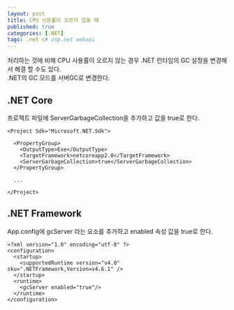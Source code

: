 ```yaml
---
layout: post
title: CPU 사용률이 오르지 않을 때
published: true
categories: [.NET]
tags: .net c# asp.net webapi
---
```

처리하는 것에 비해 CPU 사용률이 오르지 않는 경우 .NET 런타임의 GC 설정을 변경해서 해결 할 수도 있다.  
.NET의 GC 모드를 서버GC로 변경한다.  
  
## .NET Core
프로젝트 파일에 ServerGarbageCollection을 추가하고 값을 true로 한다.  
```
<Project Sdk="Microsoft.NET.Sdk">

  <PropertyGroup>
    <OutputType>Exe</OutputType>
    <TargetFramework>netcoreapp2.0</TargetFramework>
    <ServerGarbageCollection>true</ServerGarbageCollection>
  </PropertyGroup>

  ...

</Project>
```
  
  
## .NET Framework
App.config에 gcServer 라는 요소를 추가하고 enabled 속성 값을 true로 한다.  
```
<?xml version="1.0" encoding="utf-8" ?>
<configuration>
  <startup> 
    <supportedRuntime version="v4.0" sku=".NETFramework,Version=v4.6.1" />
  </startup>
  <runtime>
    <gcServer enabled="true"/>
  </runtime>
</configuration>
```  
